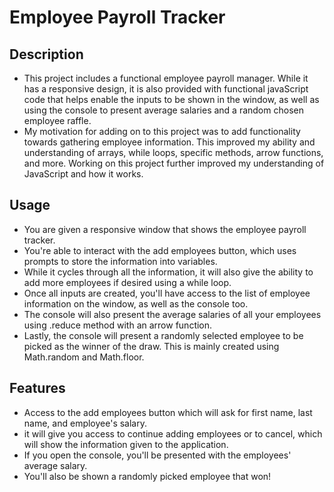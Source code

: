 # Employee Payroll Tracker

## Description
- This project includes a functional employee payroll manager. While it has a responsive design, it is also provided with functional javaScript code that helps enable the inputs to be shown in the window, as well as using the console to present average salaries and a random chosen employee raffle.
- My motivation for adding on to this project was to add functionality towards gathering employee information. This improved my ability and understanding of arrays, while loops, specific methods, arrow functions, and more. Working on this project further improved my understanding of JavaScript and how it works.

## Usage 
- You are given a responsive window that shows the employee payroll tracker.
- You're able to interact with the add employees button, which uses prompts to store the information into variables.
- While it cycles through all the information, it will also give the ability to add more employees if desired using a while loop.
- Once all inputs are created, you'll have access to the list of employee information on the window, as well as the console too.
- The console will also present the average salaries of all your employees using .reduce method with an arrow function.
- Lastly, the console will present a randomly selected employee to be picked as the winner of the draw. This is mainly created using Math.random and Math.floor.

## Features 
- Access to the add employees button which will ask for first name, last name, and employee's salary.
- it will give you access to continue adding employees or to cancel, which will show the information given to the application.
- If you open the console, you'll be presented with the employees' average salary.
- You'll also be shown a randomly picked employee that won!
